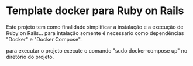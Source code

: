 # Template docker para Ruby on Rails

Este projeto tem como finalidade simplificar a instalação e a execução de Ruby on Rails... para intalação somente é necessario como dependências "Docker" e "Docker Compose". <br/>

para executar o projeto execute o comando "sudo docker-compose up" no diretório do projeto.